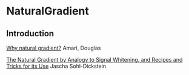 # NaturalGradient

## Introduction
[Why natural gradient?](http://ieeexplore.ieee.org/document/675489/)
Amari, Douglas

[The Natural Gradient by Analogy to Signal Whitening, and Recipes and Tricks for its Use](https://arxiv.org/abs/1205.1828)
Jascha Sohl-Dickstein
